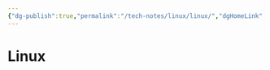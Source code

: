 ```yaml
---
{"dg-publish":true,"permalink":"/tech-notes/linux/linux/","dgHomeLink":true,"dgPassFrontmatter":false}
---
```


# Linux